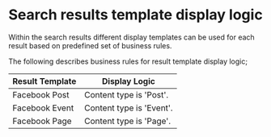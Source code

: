 Search results template display logic
===================================

Within the search results different display templates can be used for each result based on predefined set of business rules.

The following describes business rules for result template display logic;

 Result Template | Display Logic
 -------- | ----------
 Facebook Post | Content type is 'Post'.
 Facebook Event | Content type is 'Event'.
 Facebook Page | Content type is 'Page'.
